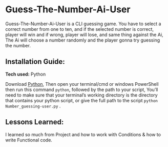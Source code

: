 # Guess-The-Number-Ai-User
Guess-The-Number-Ai-User  is a CLI guessing game. You have to select a correct number from one to ten, and if the selected number is correct, player will win and if wrong, player will lose, and same thing against the Ai, The Ai will choose a number randomly and the player gonna try guessing the number.

## Installation Guide:

**Tech used:**  Python

Download <a href="https://www.python.org/downloads/">Python</a>, Then open your terminal/cmd or windows PowerShell then run this command `python`, followed by the path to your script, You’ll need to make sure that your terminal’s working directory is the directory that contains your python script, or give the full path to the script `python Number_guessing-user.py` .

## [](https://github.com/alecortega/portfolio-template#lessons-learned)Lessons Learned:

I learned so much from Project and how to work with Conditions & how to write Functional code.


